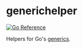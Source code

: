 # generichelper
[![Go Reference](https://pkg.go.dev/badge/github.com/solsw/generichelper.svg)](https://pkg.go.dev/github.com/solsw/generichelper)

Helpers for Go's [generics](https://go.dev/doc/tutorial/generics).
